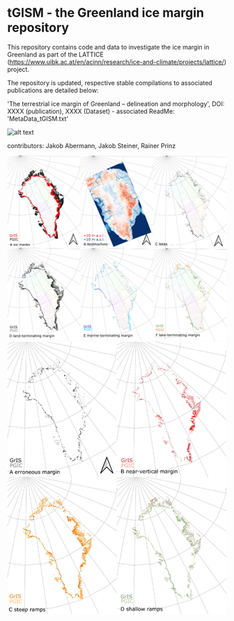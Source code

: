 # tGISM - the Greenland ice margin repository

This repository contains code and data to investigate the ice margin in Greenland as part of the LATTICE (https://www.uibk.ac.at/en/acinn/research/ice-and-climate/projects/lattice/) project.

The repository is updated, respective stable compilations to associated publications are detailed below:

'The terrestrial ice margin of Greenland – delineation and morphology', DOI: XXXX (publication), XXXX (Dataset) - associated ReadMe: 'MetaData_tGISM.txt'

 ![alt text](https://github.com/fidelsteiner/tIM/blob/master/P8298430.JPG?raw=true)

contributors: Jakob Abermann, Jakob Steiner, Rainer Prinz

 ![alt text](https://github.com/fidelsteiner/tIM/blob/master/FigureS4.jpg?raw=true)
  ![alt text](https://github.com/fidelsteiner/tIM/blob/master/FigureS5.jpg?raw=true)
